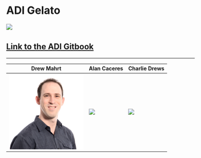
# ADI Gelato



![](gelato.jpg)

## [Link to the ADI Gitbook](https://drew-mahrt.gitbooks.io/adi-course-materials/content/)

---

| Drew Mahrt | Alan Caceres | Charlie Drews |
| --- | --- | --- |
|  <img src="drew.png" width="200"> | <img src="alan.jpeg" width="200"> | <img src="charlie.png" width="200">  |
